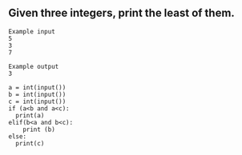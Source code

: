 ## Given three integers, print the least of them.

```
Example input
5
3
7

Example output
3

```
```
a = int(input())
b = int(input())
c = int(input())
if (a<b and a<c):
  print(a)
elif(b<a and b<c):
    print (b)
else:
  print(c)
```
